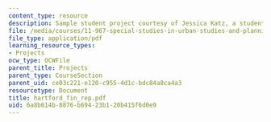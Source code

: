```yaml
---
content_type: resource
description: Sample student project courtesy of Jessica Katz, a student in the course.
file: /media/courses/11-967-special-studies-in-urban-studies-and-planning-economic-development-planning-skills-january-iap-2007/6a8b614b8876b69423b120b415f6d0e9_hartford_fin_rep.pdf
file_type: application/pdf
learning_resource_types:
- Projects
ocw_type: OCWFile
parent_title: Projects
parent_type: CourseSection
parent_uid: ce03c221-e120-c955-4d1c-bdc84a8ca4a3
resourcetype: Document
title: hartford_fin_rep.pdf
uid: 6a8b614b-8876-b694-23b1-20b415f6d0e9
---
```

